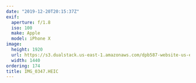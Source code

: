 ```yaml
---
date: "2019-12-20T20:15:37Z"
exif:
  aperture: f/1.8
  iso: 100
  make: Apple
  model: iPhone X
image:
  height: 1920
  url: https://s3.dualstack.us-east-1.amazonaws.com/dpb587-website-us-east-1/asset/gallery/2019-south-america/cd827011-ca39-f5d7-61d2-294b25238195~1920.jpg
  width: 1440
ordering: 174
title: IMG_0347.HEIC
---
```

